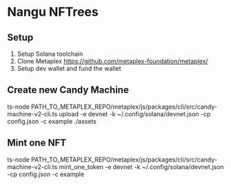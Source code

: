 # Nangu NFTrees

## Setup

1. Setup Solana toolchain
2. Clone Metaplex https://github.com/metaplex-foundation/metaplex/
3. Setup dev wallet and fund the wallet

## Create new Candy Machine

ts-node PATH_TO_METAPLEX_REPO/metaplex/js/packages/cli/src/candy-machine-v2-cli.ts upload -e devnet -k ~/.config/solana/devnet.json -cp config.json -c example ./assets

## Mint one NFT

ts-node PATH_TO_METAPLEX_REPO/metaplex/js/packages/cli/src/candy-machine-v2-cli.ts mint_one_token -e devnet -k ~/.config/solana/devnet.json -cp config.json -c example
